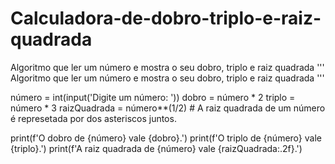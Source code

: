 # Calculadora-de-dobro-triplo-e-raiz-quadrada
Algoritmo que ler um número e mostra o seu dobro, triplo e raiz quadrada
'''
Algoritmo que ler um número e mostra o seu dobro, triplo e raiz quadrada
'''

número = int(input('Digite um número: '))
dobro = número  * 2
triplo = número * 3
raizQuadrada = número**(1/2) # A raiz quadrada de um número é represetada por dos asteriscos juntos.

print(f'O dobro de {número} vale {dobro}.')
print(f'O triplo de {número} vale {triplo}.')
print(f'A raiz quadrada de {número} vale {raizQuadrada:.2f}.')
